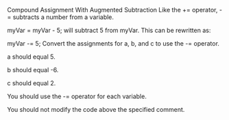 Compound Assignment With Augmented Subtraction
Like the += operator, -= subtracts a number from a variable.

myVar = myVar - 5;
will subtract 5 from myVar. This can be rewritten as:

myVar -= 5;
Convert the assignments for a, b, and c to use the -= operator.

a should equal 5.

b should equal -6.

c should equal 2.

You should use the -= operator for each variable.

You should not modify the code above the specified comment.